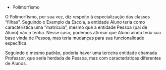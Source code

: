 - Polimorfismo

O Polimorfismo, por sua vez, diz respeito à especialização das classes “filhas”. Seguindo o Exemplo da Escola, a entidade Aluno teria como característica uma “matrícula”, mesmo que a entidade Pessoa (pai de Aluno) não o tenha. Nesse caso, podemos afirmar que Aluno ainda teria sua base vinda de Pessoa, mas teria mudanças para sua funcionalidade específica.

Seguindo o mesmo padrão, poderia haver uma terceira entidade chamada Professor, que seria herdada de Pessoa, mas com características diferentes de Alunos.